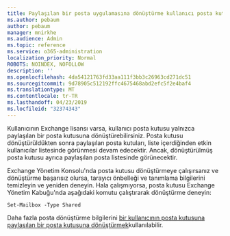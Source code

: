 ```yaml
---
title: Paylaşılan bir posta uygulamasına dönüştürme kullanıcı posta kutusu?
ms.author: pebaum
author: pebaum
manager: mnirkhe
ms.audience: Admin
ms.topic: reference
ms.service: o365-administration
localization_priority: Normal
ROBOTS: NOINDEX, NOFOLLOW
description: ''
ms.openlocfilehash: 4da54121763fd33aa111f3bb3c26963cd271dc51
ms.sourcegitcommit: 9d78905c512192ffc4675468abd2efc5f2e4baf4
ms.translationtype: MT
ms.contentlocale: tr-TR
ms.lasthandoff: 04/23/2019
ms.locfileid: "32374343"
---
```

Kullanıcının Exchange lisansı varsa, kullanıcı posta kutusu yalnızca paylaşılan bir posta kutusuna dönüştürebilirsiniz. Posta kutusu dönüştürüldükten sonra paylaşılan posta kutuları, liste içerdiğinden etkin kullanıcılar listesinde görünmesi devam edecektir. Ancak, dönüştürülmüş posta kutusu ayrıca paylaşılan posta listesinde görünecektir. 
  
Exchange Yönetim Konsolu'nda posta kutusu dönüştürmeye çalışırsanız ve dönüştürme başarısız olursa, tarayıcı önbelleği ve tanımlama bilgilerini temizleyin ve yeniden deneyin. Hala çalışmıyorsa, posta kutusu Exchange Yönetim Kabuğu'nda aşağıdaki komutu çalıştırarak dönüştürme deneyin:
  
```
Set-Mailbox -Type Shared
```

Daha fazla posta dönüştürme bilgilerini [bir kullanıcının posta kutusuna paylaşılan bir posta kutusuna dönüştürmek](https://support.office.com/client/2e122487-e1f5-4f26-ba41-5689249d93ba)kullanılabilir.
  
